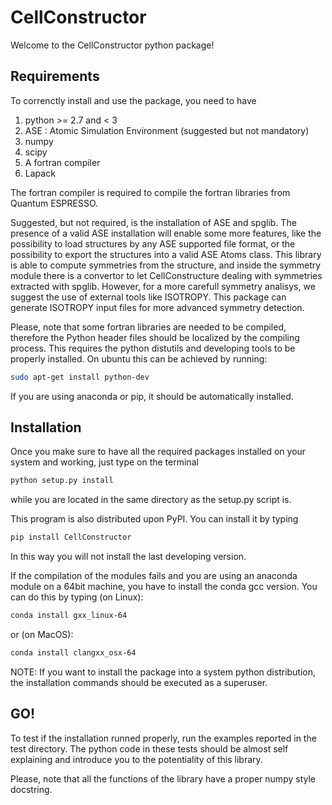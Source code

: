 # CellConstructor

Welcome to the CellConstructor python package!

## Requirements

To correnctly install and use the package, you need to have
1. python >= 2.7 and < 3
2. ASE : Atomic Simulation Environment (suggested but not mandatory)
3. numpy
4. scipy
5. A fortran compiler
6. Lapack

The fortran compiler is required to compile the fortran libraries 
from Quantum ESPRESSO.

Suggested, but not required, is the installation of ASE and spglib. 
The presence of a valid ASE installation will enable some more features, 
like the possibility to load structures by any ASE supported file format, 
or the possibility to export the structures into a valid ASE Atoms class.
This library is able to compute symmetries from the structure, 
and inside the symmetry module there is a convertor to let CellConstructure 
dealing with symmetries extracted with spglib. 
However, for a more carefull symmetry analisys, we suggest the use of external tools like ISOTROPY.
This package can generate ISOTROPY input files for more advanced symmetry detection.

Please, note that some fortran libraries are needed to be compiled, therefore the Python header files should be localized by the compiling process. 
This requires the python distutils and developing tools to be properly installed.
On ubuntu this can be achieved by running:
```bash
sudo apt-get install python-dev
```

If you are using anaconda or pip, it should be automatically installed.


## Installation

Once you make sure to have all the required packages installed on your system
and working, just type on the terminal

```bash
python setup.py install
```

while you are located in the same directory as the setup.py script is.

This program is also distributed upon PyPI. You can install it by typing

```bash
pip install CellConstructor
```
In this way you will not install the last developing version.

If the compilation of the modules fails and you are using
an anaconda module on a 64bit machine, you have to install the conda gcc version.
You can do this by typing (on Linux):

```bash
conda install gxx_linux-64
```
or (on MacOS):
```bash
conda install clangxx_osx-64
```


NOTE:
If you want to install the package into a system python distribution, the
installation commands should be executed as a superuser.

## GO!

To test if the installation runned properly, run the examples reported 
in the test directory. The python code in these tests should be
almost self explaining and introduce you to the potentiality of this library.

Please, note that all the functions of the library have a proper numpy style
docstring.
